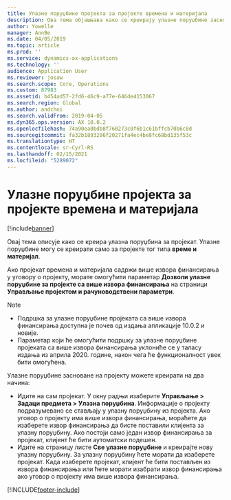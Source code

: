 ```yaml
---
title: Улазне поруџбине пројекта за пројекте времена и материјала
description: Ова тема објашњава како се креирају улазне поруџбине засноване на пројектима времена и материјала.
author: Yowelle
manager: AnnBe
ms.date: 04/05/2019
ms.topic: article
ms.prod: ''
ms.service: dynamics-ax-applications
ms.technology: ''
audience: Application User
ms.reviewer: josaw
ms.search.scope: Core, Operations
ms.custom: 87983
ms.assetid: b454ad57-2fd6-46c9-a77e-646de4153067
ms.search.region: Global
ms.author: andchoi
ms.search.validFrom: 2019-04-05
ms.dyn365.ops.version: AX 10.0.2
ms.openlocfilehash: 74a90ea0bdb8f760273c0f6b1c61bffcb70b6c8d
ms.sourcegitcommit: fa32b1893286f20271fa4ec4be8fc68bd135f53c
ms.translationtype: HT
ms.contentlocale: sr-Cyrl-RS
ms.lasthandoff: 02/15/2021
ms.locfileid: "5289072"
---
```

# <a name="project-sales-orders-for-time-and-material-projects"></a>Улазне поруџбине пројекта за пројекте времена и материјала

[!include[banner](../includes/banner.md)]

Овај тема описује како се креира улазна поруџбина за пројекат. Упазне поруџбине могу се креирати само за пројекте тог типа **време и материјал**.

Ако пројекат времена и материјала садржи више извора финансирања у уговору о пројекту, морате омогућити параметар **Дозволи улазне поруџбине за пројекте са више извора финансирања** на страници **Управљање пројектом и рачуноводствени параметри**. 

> [!NOTE]
> - Подршка за улазне поруџбине пројеката са више извора финансирања доступна је почев од издања апликације 10.0.2 и новије.
> - Параметар који ће омогућити подршку за улазне поруџбине пројеката са више извора финансирања уклониће се у таласу издања из априла 2020. године, након чега ће функционалност увек бити омогућена.

Улазне поруџбине засноване на пројекту можете креирати на два начина:

- Идите на сам пројекат. У окну радњи изаберите **Управљање > Задаци предмета > Улазна поруџбина**. Информације о пројекту подразумевано се стављају у улазну поруџбину из пројекта. Ако уговор о пројекту има више извора финансирања, мораћете да изаберете извор финансирања да бисте поставили клијента за улазну поруџбину. Ако постоји само један извор финансирања за пројекат, клијент ће бити аутоматски подешен.
- Идите на страницу листе **Све улазне поруџбине** и креирајте нову улазну поруџбину. За улазну поруџбину ћете морати да изаберете пројекат. Када изаберете пројекат, клијент ће бити постављен из извора финансирања или ћете морати изабрати извор финансирања ако уговор о пројекту има више извора финансирања.



[!INCLUDE[footer-include](../includes/footer-banner.md)]